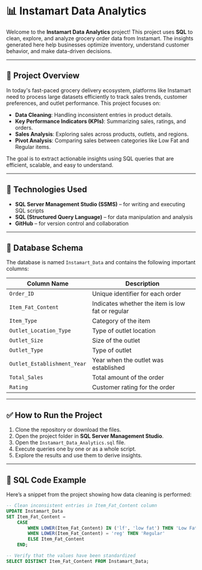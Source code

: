 # 📊 Instamart Data Analytics

Welcome to the **Instamart Data Analytics** project! This project uses **SQL** to clean, explore, and analyze grocery order data from Instamart. The insights generated here help businesses optimize inventory, understand customer behavior, and make data-driven decisions.

---

## 📂 Project Overview

In today's fast-paced grocery delivery ecosystem, platforms like Instamart need to process large datasets efficiently to track sales trends, customer preferences, and outlet performance. This project focuses on:

- **Data Cleaning**: Handling inconsistent entries in product details.
- **Key Performance Indicators (KPIs)**: Summarizing sales, ratings, and orders.
- **Sales Analysis**: Exploring sales across products, outlets, and regions.
- **Pivot Analysis**: Comparing sales between categories like Low Fat and Regular items.

The goal is to extract actionable insights using SQL queries that are efficient, scalable, and easy to understand.

---

## 📂 Technologies Used

- **SQL Server Management Studio (SSMS)** – for writing and executing SQL scripts
- **SQL (Structured Query Language)** – for data manipulation and analysis
- **GitHub** – for version control and collaboration

---

## 🧱 Database Schema

The database is named `Instamart_Data` and contains the following important columns:

| Column Name             | Description                       |
|------------------------|-----------------------------------|
| `Order_ID`              | Unique identifier for each order |
| `Item_Fat_Content`      | Indicates whether the item is low fat or regular |
| `Item_Type`             | Category of the item             |
| `Outlet_Location_Type`  | Type of outlet location         |
| `Outlet_Size`           | Size of the outlet              |
| `Outlet_Type`           | Type of outlet                 |
| `Outlet_Establishment_Year` | Year when the outlet was established |
| `Total_Sales`           | Total amount of the order     |
| `Rating`                | Customer rating for the order |

---

## ✅ How to Run the Project

1. Clone the repository or download the files.
2. Open the project folder in **SQL Server Management Studio**.
3. Open the `Instamart_Data_Analytics.sql` file.
4. Execute queries one by one or as a whole script.
5. Explore the results and use them to derive insights.

---

## 📜 SQL Code Example

Here’s a snippet from the project showing how data cleaning is performed:

```sql
-- Clean inconsistent entries in Item_Fat_Content column
UPDATE Instamart_Data
SET Item_Fat_Content = 
    CASE
        WHEN LOWER(Item_Fat_Content) IN ('lf', 'low fat') THEN 'Low Fat'
        WHEN LOWER(Item_Fat_Content) = 'reg' THEN 'Regular'
        ELSE Item_Fat_Content
    END;

-- Verify that the values have been standardized
SELECT DISTINCT Item_Fat_Content FROM Instamart_Data;
